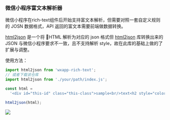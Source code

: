 ### 微信小程序富文本解析器

微信小程序在rich-text组件后开始支持富文本解析，但需要对照一套自定义规则的 JOSN 数据格式，API 返回的富文本需要前端做数据转换。

[html2json](https://github.com/Jxck/html2json) 是一个将 HTML 解析为对应的 json 格式但 [html2json](https://github.com/Jxck/html2json) 库转换出来的 JSON 与微信小程序要求不一致，且不支持解析 style，故在此库的基础上做的了扩展与调整。

使用方法：

```js
import html2json from 'wxapp-rich-text';
// 或者下载该仓库
import html2json from './your/path/index.js';

const html =
  '<div id="this-id" class="this-class">sample<br/>text<h2 style="color: red;font-size:48rpx;">sample text</h2></div>';

html2json(html);

```

![](https://raw.githubusercontent.com/treadpit/wxapp-rich-text/master/screentshot/test.png)